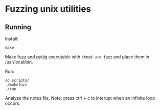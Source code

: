 # Fuzzing unix utilities
## Running
Install:
```
make
```

Make fuzz and pytjig executable with ```chmod u+x fuzz``` and place them in /usr/local/bin.

Run:
```
cd scripts/
./makefuzz
./run
```

Analyze the notes file. Note: press ctrl + c to interupt when an infinite loop occurs.
